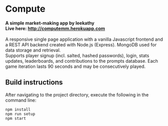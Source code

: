 # Compute
**A simple market-making app by leekathy\
Live here: <http://computemm.herokuapp.com>**\
\
A responsive single page application with a vanilla Javascript frontend and a REST API backend created with Node.js (Express). MongoDB used for data storage and retrieval.\
Supports player signup (incl. salted, hashed passwords), login, stats updates, leaderboards, and contributions to the prompts database. Each game iteration lasts 90 seconds and may be consecutively played.
## Build instructions
After navigating to the project directory, execute the following in the command line:
```
npm install
npm run setup
npm start
```